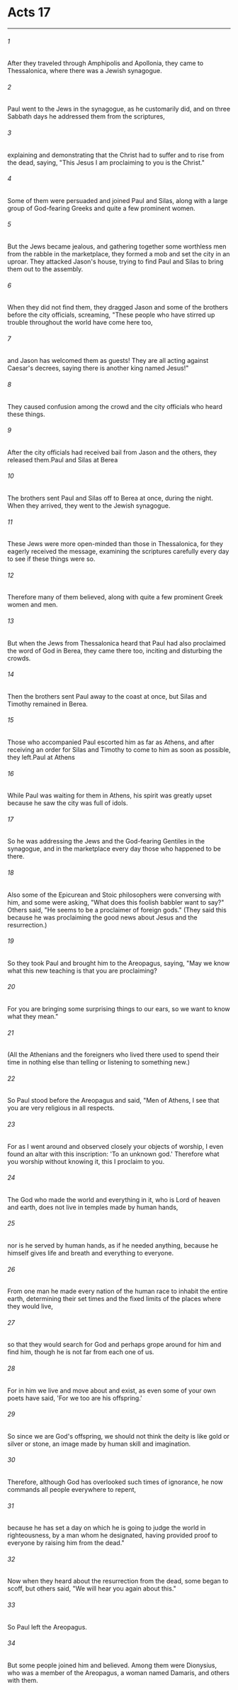 # Acts 17
***



###### 1 
After they traveled through Amphipolis and Apollonia, they came to Thessalonica, where there was a Jewish synagogue. 

###### 2 
Paul went to the Jews in the synagogue, as he customarily did, and on three Sabbath days he addressed them from the scriptures, 

###### 3 
explaining and demonstrating that the Christ had to suffer and to rise from the dead, saying, "This Jesus I am proclaiming to you is the Christ." 

###### 4 
Some of them were persuaded and joined Paul and Silas, along with a large group of God-fearing Greeks and quite a few prominent women. 

###### 5 
But the Jews became jealous, and gathering together some worthless men from the rabble in the marketplace, they formed a mob and set the city in an uproar. They attacked Jason's house, trying to find Paul and Silas to bring them out to the assembly. 

###### 6 
When they did not find them, they dragged Jason and some of the brothers before the city officials, screaming, "These people who have stirred up trouble throughout the world have come here too, 

###### 7 
and Jason has welcomed them as guests! They are all acting against Caesar's decrees, saying there is another king named Jesus!" 

###### 8 
They caused confusion among the crowd and the city officials who heard these things. 

###### 9 
After the city officials had received bail from Jason and the others, they released them.Paul and Silas at Berea 

###### 10 
The brothers sent Paul and Silas off to Berea at once, during the night. When they arrived, they went to the Jewish synagogue. 

###### 11 
These Jews were more open-minded than those in Thessalonica, for they eagerly received the message, examining the scriptures carefully every day to see if these things were so. 

###### 12 
Therefore many of them believed, along with quite a few prominent Greek women and men. 

###### 13 
But when the Jews from Thessalonica heard that Paul had also proclaimed the word of God in Berea, they came there too, inciting and disturbing the crowds. 

###### 14 
Then the brothers sent Paul away to the coast at once, but Silas and Timothy remained in Berea. 

###### 15 
Those who accompanied Paul escorted him as far as Athens, and after receiving an order for Silas and Timothy to come to him as soon as possible, they left.Paul at Athens 

###### 16 
While Paul was waiting for them in Athens, his spirit was greatly upset because he saw the city was full of idols. 

###### 17 
So he was addressing the Jews and the God-fearing Gentiles in the synagogue, and in the marketplace every day those who happened to be there. 

###### 18 
Also some of the Epicurean and Stoic philosophers were conversing with him, and some were asking, "What does this foolish babbler want to say?" Others said, "He seems to be a proclaimer of foreign gods." (They said this because he was proclaiming the good news about Jesus and the resurrection.) 

###### 19 
So they took Paul and brought him to the Areopagus, saying, "May we know what this new teaching is that you are proclaiming? 

###### 20 
For you are bringing some surprising things to our ears, so we want to know what they mean." 

###### 21 
(All the Athenians and the foreigners who lived there used to spend their time in nothing else than telling or listening to something new.) 

###### 22 
So Paul stood before the Areopagus and said, "Men of Athens, I see that you are very religious in all respects. 

###### 23 
For as I went around and observed closely your objects of worship, I even found an altar with this inscription: 'To an unknown god.' Therefore what you worship without knowing it, this I proclaim to you. 

###### 24 
The God who made the world and everything in it, who is Lord of heaven and earth, does not live in temples made by human hands, 

###### 25 
nor is he served by human hands, as if he needed anything, because he himself gives life and breath and everything to everyone. 

###### 26 
From one man he made every nation of the human race to inhabit the entire earth, determining their set times and the fixed limits of the places where they would live, 

###### 27 
so that they would search for God and perhaps grope around for him and find him, though he is not far from each one of us. 

###### 28 
For in him we live and move about and exist, as even some of your own poets have said, 'For we too are his offspring.' 

###### 29 
So since we are God's offspring, we should not think the deity is like gold or silver or stone, an image made by human skill and imagination. 

###### 30 
Therefore, although God has overlooked such times of ignorance, he now commands all people everywhere to repent, 

###### 31 
because he has set a day on which he is going to judge the world in righteousness, by a man whom he designated, having provided proof to everyone by raising him from the dead." 

###### 32 
Now when they heard about the resurrection from the dead, some began to scoff, but others said, "We will hear you again about this." 

###### 33 
So Paul left the Areopagus. 

###### 34 
But some people joined him and believed. Among them were Dionysius, who was a member of the Areopagus, a woman named Damaris, and others with them.
